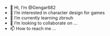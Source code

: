 - 👋 Hi, I’m @Gengar682
- 👀 I’m interested in character design for games
- 🌱 I’m currently learning zbrsuh
- 💞️ I’m looking to collaborate on ...
- 📫 How to reach me ...

<!---
Gengar682/Gengar682 is a ✨ special ✨ repository because its `README.md` (this file) appears on your GitHub profile.
You can click the Preview link to take a look at your changes.
--->
